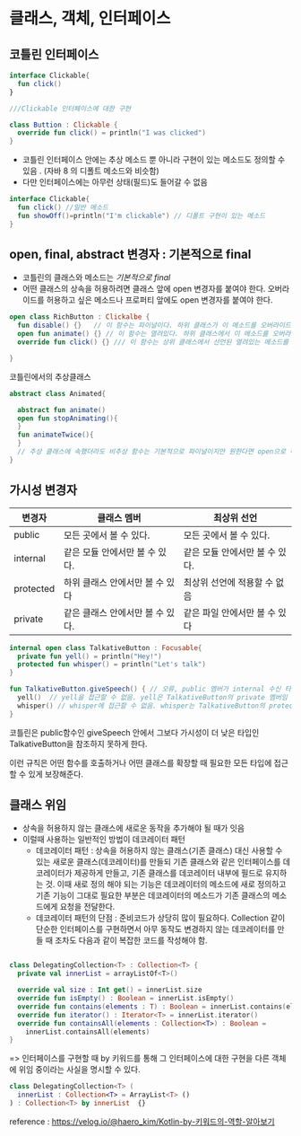 # 클래스, 객체, 인터페이스


## 코틀린 인터페이스

```kotlin
interface Clickable{
  fun click()
}

///Clickable 인터페이스에 대한 구현

class Buttion : Clickable {
  override fun click() = println("I was clicked")
}
```
- 코틀린 인터페이스 안에는 추상 메소드 뿐 아니라 구현이 있는 메소드도 정의할 수 있음 . (자바 8 의 디폴트 메소드와 비슷함)
- 다만 인터페이스에는 아무런 상태(필드)도 들어갈 수 없음


```kotlin
interface Clickable{
  fun click() //일반 메소드
  fun showOff()=println("I'm clickable") // 디폴트 구현이 있는 메소드
}
```

## open, final, abstract 변경자 : 기본적으로 final 

- 코틀린의 클래스와 메소드는 *기본적으로 final*
- 어떤 클래스의 상속을 허용하려면 클래스 앞에 open 변경자를 붙여야 한다. 오버라이드를 허용하고 싶은 메소드나 프로퍼티 앞에도 open 변경자를 붙여야 한다.

```kotlin
open class RichButton : Clickalbe {
  fun disable() {}   // 이 함수는 파이널이다. 하위 클래스가 이 메소드를 오버라이드할 수 없다.
  open fun animate() {} // 이 함수는 열려있다. 하위 클래스에서 이 메소드를 오버라이드해도 된다.
  override fun click() {} /// 이 함수는 상위 클래스에서 선언된 열려있는 메소드를 오버라이드 한다. *오버라이드한 메소드는 기본적으로 열려있다.*

}
```

코틀린에서의 추상클래스

```kotlin
abstract class Animated{

  abstract fun animate()
  open fun stopAnimating(){
  }
  fun animateTwice(){
  }
  // 추상 클래스에 속했더라도 비추상 함수는 기본적으로 파이널이지만 원한다면 open으로 허용할 수 있다.
}
```



## 가시성 변경자

| 변경자 | 클래스 멤버 | 최상위 선언 |
|---|---|---|
| public | 모든 곳에서 볼 수 있다. | 모든 곳에서 볼 수 있다.|
| internal | 같은 모듈 안에서만 볼 수 있다. | 같은 모듈 안에서만 볼 수 있다.|
| protected | 하위 클래스 안에서만 볼 수 있다 | 최상위 선언에 적용할 수 없음 |
| private | 같은 클래스 안에서만 볼 수 있다. | 같은 파일 안에서만 볼 수 있다 |



```kotlin
internal open class TalkativeButton : Focusable{
  private fun yell() = println("Hey!")
  protected fun whisper() = println("Let's talk")
}

fun TalkativeButton.giveSpeech() { // 오류, public 멤버가 internal 수신 타입인 'TalkativeButton을 호출함'
  yell()  // yell을 접근할 수 없음. yell은 TalkativeButton의 private 멤버임
  whisper() // whisper에 접근할 수 없음. whisper는 TalkativeButton의 protected 멤버임.
}
```

코틀린은 public함수인 giveSpeech 안에서 그보다 가시성이 더 낮은 타입인 TalkativeButton을 참조하지 못하게 한다. 

이런 규칙은 어떤 함수를 호출하거나 어떤 클래스를 확장할 때 필요한 모든 타입에 접근할 수 있게 보장해준다.

## 클래스 위임


- 상속을 허용하지 않는 클래스에 새로운 동작을 추가해야 될 때가 잇음
- 이럴때 사용하는 일반적인 방법이 데코레이터 패턴
  - 데코레이터 패턴 : 상속을 허용하지 않는 클래스(기존 클래스) 대신 사용할 수 있는 새로운 클래스(데코레이터)를 만들되 기존 클래스와 같은 인터페이스를 데코레이터가 제공하게 만들고, 기존 클래스를 데코레이터 내부에 필드로 유지하는 것. 이때 새로 정의 해야 되는 기능은 데코레이터의 메소드에 새로 정의하고 기존 기능이 그대로 필요한 부분은 데코레이터의 메소드가 기존 클래스의 메소드에게 요청을 전달한다.
  - 데코레이터 패턴의 단점 : 준비코드가 상당히 많이 필요하다. Collection 같이 단순한 인터페이스를 구현하면서 아무 동작도 변경하지 않는 데코레이터를 만들 때 조차도 다음과 같이 복잡한 코드를 작성해야 함.
  
```kotlin

class DelegatingCollection<T> : Collection<T> {
  private val innerList = arrayListOf<T>()

  override val size : Int get() = innerList.size
  override fun isEmpty() : Boolean = innerList.isEmpty()
  override fun contains(elements : T) : Boolean = innerList.contains(element)
  override fun iterator() : Iterator<T> = innerList.iterator()
  override fun containsAll(elements : Collection<T>) : Boolean =
    innerList.containsAll(elements)
}
```

=> 인터페이스를 구현할 때 by 키워드를 통해 그 인터페이스에 대한 구현을 다른 객체에 위임 중이라는 사실을 명시할 수 있다. 

```kotlin
class DelegatingCollection<T> (
  innerList : Collection<T> = ArrayList<T> ()
) : Collection<T> by innerList  {}
```
reference : https://velog.io/@haero_kim/Kotlin-by-키워드의-역할-알아보기
